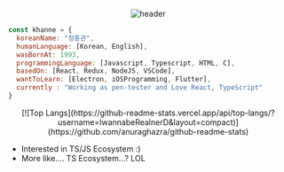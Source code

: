 <div align="center">
  
  ![header](https://capsule-render.vercel.app/api?type=waving&color=3545FE&height=300&section=header&text=IwannabeRealnerD's%20git&fontColor=ffffff&fontSize=60)
  
</div>

```javascript
const khanne = {
  koreanName: "정홍관",
  humanLanguage: [Korean, English],
  wasBornAt: 1993,
  programmingLanguage: [Javascript, Typescript, HTML, C],
  basedOn: [React, Redux, NodeJS, VSCode],
  wantToLearn: [Electron, iOSProgramming, Flutter],
  currently : "Working as pen-tester and Love React, TypeScript"
}
```

<div align="center">
[![Top Langs](https://github-readme-stats.vercel.app/api/top-langs/?username=IwannabeRealnerD&layout=compact)](https://github.com/anuraghazra/github-readme-stats)
</div>

- Interested in TS/JS Ecosystem :)
- More like.... TS Ecosystem...? LOL
